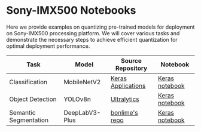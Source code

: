 # Sony-IMX500 Notebooks

Here we provide examples on quantizing pre-trained models for deployment on Sony-IMX500 processing platform.
We will cover various tasks and demonstrate the necessary steps to achieve efficient quantization for optimal
deployment performance.
  
  | Task                                                            | Model          | Source Repository                                                   | Notebook                                                                                                |
  |-----------------------------------------------------------------|----------------|---------------------------------------------------------------------|---------------------------------------------------------------------------------------------------------|
  | Classification                                                  | MobileNetV2    | [Keras Applications](https://keras.io/api/applications/)            | [Keras notebook](keras/ptq/example_keras_imagenet.ipynb)         |
  | Object Detection                                                | YOLOv8n        | [Ultralytics](https://github.com/ultralytics/ultralytics)           | [Keras notebook](keras/ptq/keras_yolov8n_for_imx500.ipynb)       | 
  | Semantic Segmentation                                           | DeepLabV3-Plus | [bonlime's repo](https://github.com/bonlime/keras-deeplab-v3-plus)  | [Keras notebook](keras/ptq/keras_deeplabv3plus_for_imx500.ipynb) |

